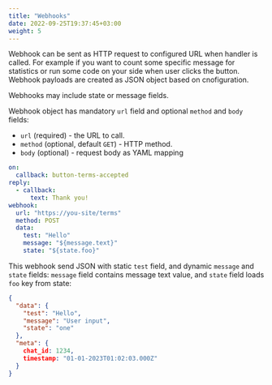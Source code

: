 ```yaml
---
title: "Webhooks"
date: 2022-09-25T19:37:45+03:00
weight: 5
---
```


Webhook can be sent as HTTP request to configured URL when handler is called.
For example if you want to count some specific message for statistics
or run some code on your side when user clicks the button. Webhook payloads
are created as JSON object based on cnofiguration.

Webhooks may include state or message fields.

Webhook object has mandatory `url` field and optional `method` and `body`
fields:
 - `url` (required) - the URL to call.
 - `method` (optional, default `GET`) - HTTP method.
 - `body` (optional) - request body as YAML mapping

```yaml
on:
  callback: button-terms-accepted
reply:
  - callback:
      text: Thank you!
webhook:
  url: "https://you-site/terms"
  method: POST
  data:
    test: "Hello"
    message: "${message.text}"
    state: "${state.foo}"
```
This webhook send JSON with static `test` field, and dynamic
`message` and `state` fields: `message` field contains message text value,
and `state` field loads `foo` key from state:
```json
{
  "data": {
    "test": "Hello",
    "message": "User input",
    "state": "one"
  },
  "meta": {
    chat_id: 1234,
    timestamp: "01-01-2023T01:02:03.000Z"
  }
}
```
